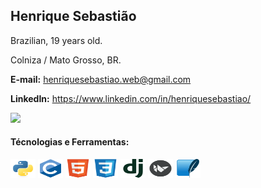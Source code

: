 ## Henrique Sebastião
Brazilian, 19 years old.

Colniza / Mato Grosso, BR.

**E-mail:** [henriquesebastiao.web@gmail.com](mailto:henriquesebastiao.web+contatogithub@gmail.com)

**LinkedIn:** https://www.linkedin.com/in/henriquesebastiao/


<!-- GitHub Stats -->
<img src="https://github-readme-stats.vercel.app/api/top-langs/?username=henriquesebastiao&layout=compact&theme=github_dark&locale=pt-BR"/>

<!-- Ícones de Tecnologias -->
<div style="display: inline_block">
  <h4>Técnologias e Ferramentas:</h4>
  <img align="center" alt="Python" height="30" width="40" src="img/python.svg">
  <img align="center" alt="C" height="30" width="40" src="img/c.svg">
  <img align="center" alt="HTML" height="30" width="40" src="img/html.svg">
  <img align="center" alt="CSS" height="30" width="40" src="img/css.svg">
  <img align="center" alt="Django" height="30" width="40" src="img/django.svg">
  <img align="center" alt="Kivy" height="30" width="40" src="img/kivy.svg">
  <img align="center" alt="SQLite" height="30" width="40" src="img/sqlite.svg">
</div>
